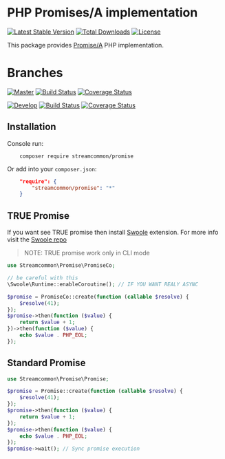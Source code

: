 # PHP Promises/A implementation
[![Latest Stable Version](https://poser.pugx.org/streamcommon/promise/v/stable)](https://packagist.org/packages/streamcommon/promise)
[![Total Downloads](https://poser.pugx.org/streamcommon/promise/downloads)](https://packagist.org/packages/streamcommon/promise)
[![License](https://poser.pugx.org/streamcommon/promise/license)](./LICENSE)

This package provides [Promise/A](http://wiki.commonjs.org/wiki/Promises/A) PHP implementation.

# Branches
[![Master][Master branch image]][Master branch] [![Build Status][Master image]][Master] [![Coverage Status][Master coverage image]][Master coverage]

[![Develop][Develop branch image]][Develop branch] [![Build Status][Develop image]][Develop] [![Coverage Status][Develop coverage image]][Develop coverage]

## Installation
Console run:
```console
    composer require streamcommon/promise
```
Or add into your `composer.json`:
```json
    "require": {
        "streamcommon/promise": "*"
    }
```

## TRUE Promise
If you want see TRUE promise then install [Swoole](http://php.net/manual/en/swoole.installation.php) extension. 
For more info visit the [Swoole repo](https://github.com/swoole/swoole-src)
> NOTE: TRUE promise work only in CLI mode

```php
use Streamcommon\Promise\PromiseCo;

// be careful with this
\Swoole\Runtime::enableCoroutine(); // IF YOU WANT REALY ASYNC

$promise = PromiseCo::create(function (callable $resolve) {
    $resolve(41);
});
$promise->then(function ($value) {
    return $value + 1;
})->then(function ($value) {
    echo $value . PHP_EOL;
});
```

## Standard Promise
```php
use Streamcommon\Promise\Promise;

$promise = Promise::create(function (callable $resolve) {
    $resolve(41);
});
$promise->then(function ($value) {
    return $value + 1;
});
$promise->then(function ($value) {
    echo $value . PHP_EOL;
});
$promise->wait(); // Sync promise execution
```

[Master branch]: https://github.com/streamcommon/promise/tree/master
[Master branch image]: https://img.shields.io/badge/branch-master-blue.svg
[Develop branch]: https://github.com/streamcommon/promise/tree/develop
[Develop branch image]: https://img.shields.io/badge/branch-develop-blue.svg
[Master image]: https://travis-ci.org/streamcommon/promise.svg?branch=master
[Master]: https://travis-ci.org/streamcommon/promise
[Master coverage image]: https://coveralls.io/repos/github/streamcommon/promise/badge.svg?branch=master
[Master coverage]: https://coveralls.io/github/streamcommon/promise?branch=master
[Develop image]: https://travis-ci.org/streamcommon/promise.svg?branch=develop
[Develop]: https://travis-ci.org/streamcommon/promise
[Develop coverage image]: https://coveralls.io/repos/github/streamcommon/promise/badge.svg?branch=develop
[Develop coverage]: https://coveralls.io/github/streamcommon/promise?branch=develop